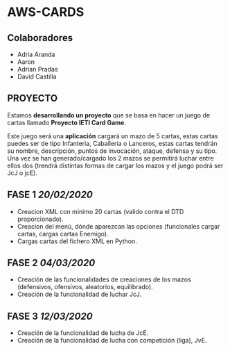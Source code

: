 # AWS-CARDS

## Colaboradores
  - Adria Aranda
  - Aaron
  - Adrian Pradas
  - David Castilla

## PROYECTO

Estamos **desarrollando un proyecto** que se basa en hacer un juego de cartas llamado **Proyecto IETI Card Game**.

Este juego será una **aplicación** cargará un mazo de 5 cartas, estas cartas puedes ser de tipo Infanteria, Caballeria o Lanceros, estas cartas tendrán su nombre, descripción, puntos de invocación, ataque, defensa y su tipo. Una vez se han generado/cargado los 2 mazos se permitirá luchar entre ellos dos (trendrá distintas formas de cargar los mazos y el juego podrá ser JcJ o jcE).

## FASE 1 *20/02/2020*

- Creacion XML con minimo 20 cartas (valido contra el DTD proporcionado).
- Creacion del menú, dónde aparezcan las opciones (funcionales cargar cartas, cargas cartas Enemigo).
- Cargas cartas del fichero XML en Python.

## FASE 2 *04/03/2020*

- Creación de las funcionalidades de creaciones de los mazos (defensivos, ofensivos, aleatorios, equilibrado).
- Creación de la funcionalidad de luchar JcJ.

## FASE 3 *12/03/2020*

- Creación de la funcionalidad de lucha de JcE.
- Creación de la funcionalidad de lucha con competición (liga), JvE.


